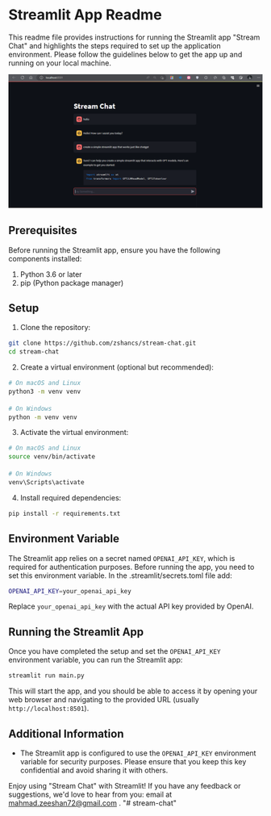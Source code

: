 # Streamlit App Readme

This readme file provides instructions for running the Streamlit app "Stream Chat" and highlights the steps required to set up the application environment. Please follow the guidelines below to get the app up and running on your local machine.

![Screenshot](./media/s1.png)

## Prerequisites

Before running the Streamlit app, ensure you have the following components installed:

1. Python 3.6 or later
2. pip (Python package manager)

## Setup

1. Clone the repository:

```bash
git clone https://github.com/zshancs/stream-chat.git
cd stream-chat
```

2. Create a virtual environment (optional but recommended):

```bash
# On macOS and Linux
python3 -m venv venv

# On Windows
python -m venv venv
```

3. Activate the virtual environment:

```bash
# On macOS and Linux
source venv/bin/activate

# On Windows
venv\Scripts\activate
```

4. Install required dependencies:

```bash
pip install -r requirements.txt
```

## Environment Variable

The Streamlit app relies on a secret named `OPENAI_API_KEY`, which is required for authentication purposes. Before running the app, you need to set this environment variable. In the .streamlit/secrets.toml file add: 

```bash
OPENAI_API_KEY=your_openai_api_key
```

Replace `your_openai_api_key` with the actual API key provided by OpenAI.

## Running the Streamlit App

Once you have completed the setup and set the `OPENAI_API_KEY` environment variable, you can run the Streamlit app:

```bash
streamlit run main.py
```

This will start the app, and you should be able to access it by opening your web browser and navigating to the provided URL (usually `http://localhost:8501`).

## Additional Information

- The Streamlit app is configured to use the `OPENAI_API_KEY` environment variable for security purposes. Please ensure that you keep this key confidential and avoid sharing it with others.


Enjoy using "Stream Chat" with Streamlit! If you have any feedback or suggestions, we'd love to hear from you: email at mahmad.zeeshan72@gmail.com .
"# stream-chat" 
